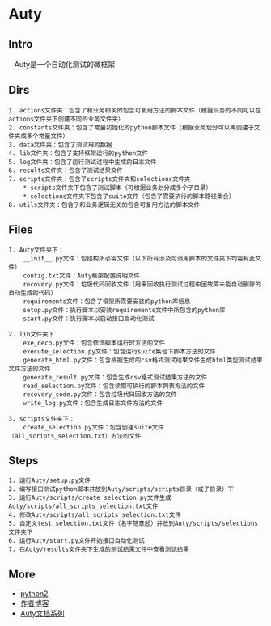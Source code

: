 # Auty

## Intro
    Auty是一个自动化测试的微框架

## Dirs
    1. actions文件夹：包含了和业务相关的包含可复用方法的脚本文件（根据业务的不同可以在actions文件夹下创建不同的业务文件夹）
    2. constants文件夹：包含了常量初始化的python脚本文件（根据业务划分可以再创建子文件夹或多个常量文件）
    3. data文件夹：包含了测试用的数据
    4. lib文件夹：包含了支持框架运行的python文件
    5. log文件夹：包含了运行测试过程中生成的日志文件
    6. results文件夹：包含了测试结果文件
    7. scripts文件夹：包含了scripts文件夹和selections文件夹
        * scripts文件夹下包含了测试脚本（可根据业务划分成多个子目录）
        * selections文件夹下包含了suite文件（包含了需要执行的脚本路径集合）
    8. utils文件夹：包含了和业务逻辑无关的包含可复用方法的脚本文件

## Files
    1. Auty文件夹下：
        __init__.py文件：包结构所必需文件（以下所有涉及可调用脚本的文件夹下均需有此文件）
        config.txt文件：Auty框架配置说明文件
        recovery.py文件：垃圾代码回收文件（用来回收执行测试过程中因故障未能自动删除的自动生成的代码）
        requirements文件：包含了框架所需要安装的python库信息
        setup.py文件：执行脚本以安装requirements文件中所包含的python库
        start.py文件：执行脚本以启动接口自动化测试
        
    2. lib文件夹下
        exe_deco.py文件：包含修饰脚本运行时方法的文件
        execute_selection.py文件：包含运行suite集合下脚本方法的文件
        generate_html.py文件：包含根据生成的csv格式测试结果文件生成html类型测试结果文件方法的文件
        generate_result.py文件：包含生成csv格式测试结果方法的文件
        read_selection.py文件：包含读取可执行的脚本列表方法的文件
        recovery_code.py文件：包含垃圾代码回收方法的文件
        write_log.py文件：包含生成日志文件方法的文件
        
    3. scripts文件夹下：
        create_selection.py文件：包含创建suite文件（all_scripts_selection.txt）方法的文件
        
## Steps
    1. 运行Auty/setup.py文件
    2. 编写接口测试python脚本并放到Auty/scripts/scripts目录（或子目录）下
    3. 运行Auty/scripts/create_selection.py文件生成Auty/scripts/all_scripts_selection.txt文件
    4. 修改Auty/scripts/all_scripts_selection.txt文件
    5. 自定义test_selection.txt文件（名字随意起）并放到Auty/scripts/selections文件夹下
    6. 运行Auty/start.py文件开始接口自动化测试
    7. 在Auty/results文件夹下生成的测试结果文件中查看测试结果
    
## More
* [python2](https://www.python.org/downloads/)
* [作者博客](http://www.cnblogs.com/LanTianYou/p/8313361.html)
* [Auty文档系列](http://www.cnblogs.com/LanTianYou/category/888691.html)
